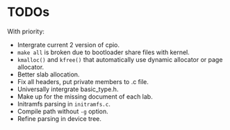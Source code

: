 # TODOs
With priority:

- Intergrate current 2 version of cpio.
- `make all` is broken due to bootloader share files with kernel.
- `kmalloc()` and `kfree()` that automatically use dynamic allocator or page allocator.
- Better slab allocation.
- Fix all headers, put private members to .c file.
- Universally intergrate basic_type.h.
- Make up for the missing document of each lab.
- Initramfs parsing in `initramfs.c`.
- Compile path without `-g` option.
- Refine parsing in device tree.